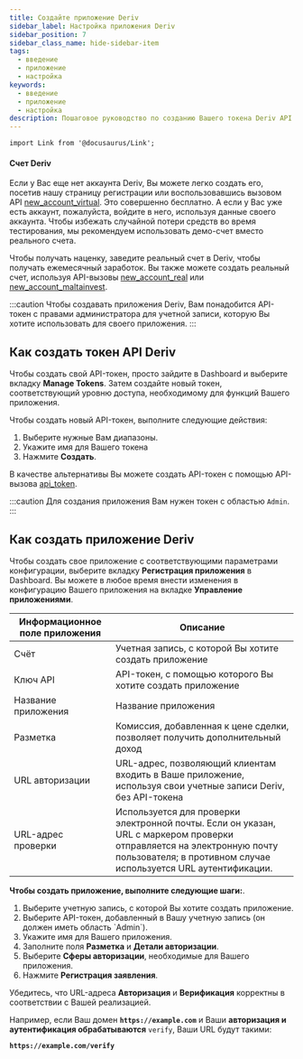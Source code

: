 ```yaml
---
title: Создайте приложение Deriv
sidebar_label: Настройка приложения Deriv
sidebar_position: 7
sidebar_class_name: hide-sidebar-item
tags:
  - введение
  - приложение
  - настройка
keywords:
  - введение
  - приложение
  - настройка
description: Пошаговое руководство по созданию Вашего токена Deriv API и построению Вашего торгового приложения с помощью нашего торгового API. Подробнее.
---
```


```mdx-code-block
import Link from '@docusaurus/Link';
```

#### Счет Deriv

Если у Вас еще нет аккаунта Deriv, Вы можете легко создать его, посетив нашу страницу регистрации или воспользовавшись вызовом API <a href="/api-explorer#new_account_virtual" target="_blank" rel="noopener noreferrer">new_account_virtual</a>. Это совершенно бесплатно. А если у Вас уже есть аккаунт, пожалуйста, войдите в него, используя данные своего аккаунта. Чтобы избежать случайной потери средств во время тестирования, мы рекомендуем использовать демо-счет вместо реального счета.

Чтобы получать наценку, заведите реальный счет в Deriv, чтобы получать ежемесячный заработок. Вы также можете создать реальный счет, используя API-вызовы <a href="/api-explorer#new_account_real" target="_blank" rel="noopener noreferrer">new_account_real</a> или <a href="/api-explorer#new_account_maltainvest" target="_blank" rel="noopener noreferrer">new_account_maltainvest</a>.

:::caution
Чтобы создавать приложения Deriv, Вам понадобится API-токен с правами администратора для учетной записи, которую Вы хотите использовать для своего приложения.
:::

## Как создать токен API Deriv

Чтобы создать свой API-токен, просто зайдите в Dashboard и выберите вкладку **Manage Tokens**. Затем создайте новый токен, соответствующий уровню доступа, необходимому для функций Вашего приложения.

Чтобы создать новый API-токен, выполните следующие действия:

1. Выберите нужные Вам диапазоны.
2. Укажите имя для Вашего токена
3. Нажмите **Создать**.

В качестве альтернативы Вы можете создать API-токен с помощью API-вызова <a href="/api-explorer#api_token" target="_blank" rel="noopener noreferrer">api_token</a>.

:::caution
Для создания приложения Вам нужен токен с областью `Admin`.
:::

## Как создать приложение Deriv

Чтобы создать свое приложение с соответствующими параметрами конфигурации, выберите вкладку **Регистрация приложения** в Dashboard. Вы можете в любое время внести изменения в конфигурацию Вашего приложения на вкладке **Управление приложениями**.

| Информационное поле приложения | Описание                                                                                                                                                                                                                 |
| ------------------------------ | ------------------------------------------------------------------------------------------------------------------------------------------------------------------------------------------------------------------------ |
| Счёт                           | Учетная запись, с которой Вы хотите создать приложение                                                                                                                                                                   |
| Ключ API                       | API-токен, с помощью которого Вы хотите создать приложение                                                                                                                                                               |
| Название приложения            | Название приложения                                                                                                                                                                                                      |
| Разметка                       | Комиссия, добавленная к цене сделки, позволяет получить дополнительный доход                                                                                                                                             |
| URL авторизации                | URL-адрес, позволяющий клиентам входить в Ваше приложение, используя свои учетные записи Deriv, без API-токена                                                                                                           |
| URL-адрес проверки             | Используется для проверки электронной почты. Если он указан, URL с маркером проверки отправляется на электронную почту пользователя; в противном случае используется URL аутентификации. |

**Чтобы создать приложение, выполните следующие шаги:**.

1. Выберите учетную запись, с которой Вы хотите создать приложение.
2. Выберите API-токен, добавленный в Вашу учетную запись (он должен иметь область \`Admin\`).
3. Укажите имя для Вашего приложения.
4. Заполните поля **Разметка** и **Детали авторизации**.
5. Выберите **Сферы авторизации**, необходимые для Вашего приложения.
6. Нажмите **Регистрация заявления**.

Убедитесь, что URL-адреса **Авторизация** и **Верификация** корректны в соответствии с Вашей реализацией.

Например, если Ваш домен **`https://example.com`** и Ваши **авторизация и аутентификация обрабатываются** `verify`, Ваши URL будут такими:

**`https://example.com/verify`**
